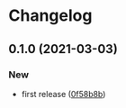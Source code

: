 # Changelog
## 0.1.0 (2021-03-03)


### New

* first release ([0f58b8b](https://github.com/spartan/console/commit/0f58b8ba940fc49159a0a37c7d76463b7a94cc60))
